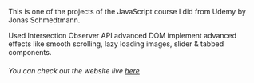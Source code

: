 This is one of the projects of the JavaScript course I did from Udemy by Jonas Schmedtmann.

Used Intersection Observer API advanced DOM implement advanced effects like smooth scrolling, lazy loading images, slider &amp; tabbed components.


###### You can check out the website live [here](https://dom-bankist-app.netlify.app/)
